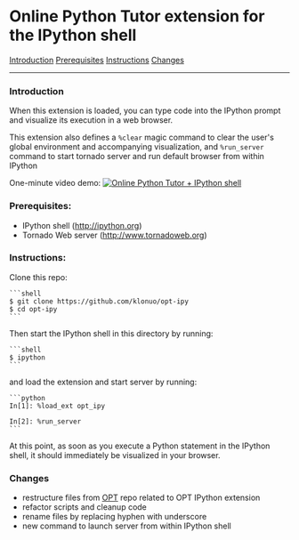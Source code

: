 # Online Python Tutor extension for the IPython shell

[Introduction](#Introduction)
[Prerequisites](#Prerequisites)
[Instructions](#Instructions)
[Changes](#Changes)

---

### Introduction

When this extension is loaded, you can type code into the IPython prompt and visualize its execution in a web browser.

This extension also defines a `%clear` magic command to clear the user's global environment and accompanying visualization, and `%run_server` command to start tornado server and run default browser from within IPython

One-minute video demo:
[![Online Python Tutor + IPython shell](http://img.youtube.com/vi/Q3oarDuZPL0/0.jpg)](http://www.youtube.com/watch?v=Q3oarDuZPL0)


### Prerequisites:

 - IPython shell (http://ipython.org)
 - Tornado Web server (http://www.tornadoweb.org)


### Instructions:

Clone this repo:
    
    ```shell
    $ git clone https://github.com/klonuo/opt-ipy
    $ cd opt-ipy
    ```

Then start the IPython shell in this directory by running:

    ```shell
    $ ipython
    ```

and load the extension and start server by running: 

    ```python
    In[1]: %load_ext opt_ipy

    In[2]: %run_server
    ```

At this point, as soon as you execute a Python statement in the IPython shell, it should immediately be visualized in your browser.


### Changes

 - restructure files from [OPT](https://github.com/pgbovine/OnlinePythonTutor) repo related to OPT IPython extension
 - refactor scripts and cleanup code
 - rename files by replacing hyphen with underscore
 - new command to launch server from within IPython shell
